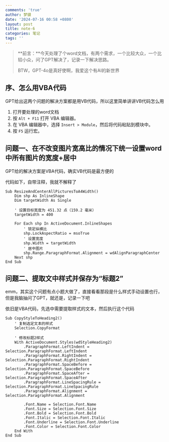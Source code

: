 ```yaml
---
comments: 'true'
author: 梦貘
date: '2024-07-16 00:58 +0800'
layout: post
title: note-6
categories: 笔记
tags: ''
---
```

> **前言：**今天处理了个word文档，有两个需求，一个比较大众，一个比较小众，问了GPT解决了，记录一下解决思路。
> 
> BTW，GPT-4o是真好使啊，我爱这个有AI的新世界

## 序、怎么用VBA代码

GPT给出这两个问题的解决方案都是用VB代码，所以这里简单讲讲VB代码怎么用

1. 打开要处理的word文档
1. 按 `Alt + F11` 打开 VBA 编辑器。
2. 在 VBA 编辑器中，选择 `Insert > Module`，然后将代码粘贴到模块中。
3. 按 `F5` 运行宏。

## 问题一、在不改变图片宽高比的情况下统一设置word中所有图片的宽度+居中

GPT给的解决方案是VBA代码，确实VB代码是最方便的

代码如下，自带注释，我就不解释了

```VBA
Sub ResizeAndCenterAllPicturesToA4Width()
    Dim shp As InlineShape
    Dim targetWidth As Single
    
    ' 设置目标宽度为 451.32 点（159.2 毫米）
    targetWidth = 400
    
    For Each shp In ActiveDocument.InlineShapes
        ' 锁定纵横比
        shp.LockAspectRatio = msoTrue
        ' 设置宽度
        shp.Width = targetWidth
        ' 居中图片
        shp.Range.ParagraphFormat.Alignment = wdAlignParagraphCenter
    Next shp
End Sub
```

## 问题二、提取文中样式并保存为“标题2”

emm，其实这个问题有点小题大做了，直接看看那段是什么样式手动设置也行，但是我脑抽问了GPT，就还是，记录一下吧

依旧是VBA代码，先选中需要提取样式的文本，然后执行这个代码

```vba
Sub CopyStyleToHeading2()
    ' 复制选定文本的样式
    Selection.CopyFormat
    
    ' 修改标题2样式
    With ActiveDocument.Styles(wdStyleHeading2)
        .ParagraphFormat.LeftIndent = Selection.ParagraphFormat.LeftIndent
        .ParagraphFormat.RightIndent = Selection.ParagraphFormat.RightIndent
        .ParagraphFormat.SpaceBefore = Selection.ParagraphFormat.SpaceBefore
        .ParagraphFormat.SpaceAfter = Selection.ParagraphFormat.SpaceAfter
        .ParagraphFormat.LineSpacingRule = Selection.ParagraphFormat.LineSpacingRule
        .ParagraphFormat.Alignment = Selection.ParagraphFormat.Alignment
        
        .Font.Name = Selection.Font.Name
        .Font.Size = Selection.Font.Size
        .Font.Bold = Selection.Font.Bold
        .Font.Italic = Selection.Font.Italic
        .Font.Underline = Selection.Font.Underline
        .Font.Color = Selection.Font.Color
    End With
End Sub

```